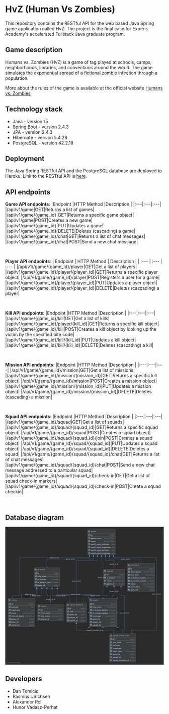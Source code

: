 # HvZ (Human Vs Zombies)

This repository contains the RESTful API for the web based Java Spring game application called HvZ.
The project is the final case for Experis Academy's accelerated Fullstack Java graduate program. 

## Game description

Humans vs. Zombies (HvZ) is a game of tag played at schools, camps, neighborhoods, libraries, and conventions around the world. 
The game simulates the exponential spread of a fictional zombie infection through a population.

More about the rules of the game is available at the official website [Humans vs. Zombies](https://humansvszombies.org)

## Technology stack 

- Java - version 15
- Spring Boot - version 2.4.3
- JPA - version 2.4.3
- Hibernate - version 5.4.28
- PostgreSQL - version 42.2.18

## Deployment
The Java Spring RESTful API and the PostgreSQL database are deployed to Heroku.
Link to the RESTful API is [here](https://hvz-backend-v1.herokuapp.com).

## API endpoints

<b>Game API endpoints</b>:
|Endpoint |HTTP Method |Description |
|:---|:---|:---|
|/api/v1/game|GET|Returns a list of games|
|/api/v1/game/{game_id}|GET|Returns a specific game object|
|/api/v1/game|POST|Creates a new game|
|/api/v1/game/{game_id}|PUT|Updates a game|
|/api/v1/game/{game_id}|DELETE|Deletes (cascading) a game|
|/api/v1/game/{game_id}/chat|GET|Returns a list of chat messages|
|/api/v1/game/{game_id}/chat|POST|Send a new chat message|

</br>

<b>Player API endpoints</b>:
| Endpoint | HTTP Method | Description |
| :--- | :--- | :--- |
|/api/v1//game/{game_id}/player|GET|Get a list of players|
|/api/v1/game/{game_id}/player/{player_id}|GET|Returns a specific player object|
|/api/v1/game/{game_id}/player|POST|Registers a user for a game|
|/api/v1/game/{game_id}/player/{player_id}|PUT|Updates a player object|
|/api/v1/game/{game_id}/player/{player_id}|DELETE|Deletes (cascading) a player|

</br>

<b>Kill API endpoints</b>:
|Endpoint |HTTP Method |Description |
|:---|:---|:---|
|/api/v1/game/{game_id}/kill|GET|Get a list of kills|
|/api/v1/game/{game_id}/player/{kill_id}|GET|Returns a specific kill object|
|/api/v1/game/{game_id}/kill|POST|Creates a kill object by looking up the victim by the specified bite code|
|/api/v1/game/{game_id}/kill/{kill_id}|PUT|Updates a kill object|
|/api/v1/game/{game_id}/kill/{kill_id}|DELETE|Deletes (cascading) a kill|

</br>

<b>Mission API endpoints</b>:
|Endpoint |HTTP Method |Description |
|:---|:---|:---|
|/api/v1/game/{game_id}/mission|GET|Get a list of missions|
|/api/v1/game/{game_id}/mission/{mission_id}|GET|Returns a specific kill object|
|/api/v1/game/{game_id}/mission|POST|Creates a mission object|
|/api/v1/game/{game_id}/mission/{mission_id}|PUT|Updates a mission object|
|/api/v1/game/{game_id}/mission/{mission_id}|DELETE|Deletes (cascading) a mission|

</br>

<b>Squad API endpoints</b>:
|Endpoint |HTTP Method |Description |
|:---|:---|:---|
|/api/v1/game/{game_id}/squad|GET|Get a list of squads|
|/api/v1/game/{game_id}/squad/{squad_id}|GET|Returns a specific squad object|
|/api/v1/game/{game_id}/squad|POST|Creates a squad object|
|/api/v1/game/{game_id}/squad/{squad_id}/join|POST|Creates a squad object|
|/api/v1/game/{game_id}/squad/{squad_id}|PUT|Updates a squad object|
|/api/v1/game/{game_id}/squad/{squad_id}|DELETE|Deletes a squad|
|/api/v1/game/{game_id}/squad/{squad_id}/chat|GET|Returns a list of chat messages|
|/api/v1/game/{game_id}/squad/{squad_id}/chat|POST|Send a new chat message addressed to a particular squad|
|/api/v1/game/{game_id}/squad/{squad_id}/check-in|GET|Get a list of squad check-in markers|
|/api/v1/game/{game_id}/squad/{squad_id}/check-in|POST|Create a squad checkin|

</br>

## Database diagram
![HvZ](https://github.com/godlikecpu/HvZ-backend/blob/main/docs/hvzdb.png "HvZ DB diagram")

## Developers

- Dan Tomicic 
- Rasmus Ulrichsen
- Alexander Rol
- Hunor Vadasz-Perhat




